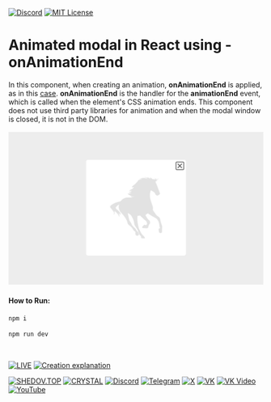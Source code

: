 [![Discord](https://img.shields.io/discord/1006372235172384849?style=for-the-badge&logo=discord&logoColor=white&labelColor=black&color=%23f3f3f3&label=)](https://discord.gg/ENB7RbxVZE)
[![MIT License](https://img.shields.io/badge/license-MIT-blue.svg?style=for-the-badge&logo=5865F2&logoColor=black&labelColor=black&color=%23f3f3f3)](https://github.com/AndrewShedov/animated-modal-in-react/blob/main/LICENSE)

# Animated modal in React using - onAnimationEnd
In this component, when creating an animation, **onAnimationEnd** is applied, as in this [case](https://github.com/AndrewShedov/Animated-dropdown-menu-in-react). **onAnimationEnd** is the handler for the **animationEnd** event, which is called when the element's CSS animation ends. This component does not use third party libraries for animation and when the modal window is closed, it is not in the DOM.
<br />
<br />
<a href="https://animated-modal-in-react.vercel.app/" target="_blank">
<img src="https://raw.githubusercontent.com/AndrewShedov/animated-modal-in-react/refs/heads/main/public/screenshot.webp" width="700" />
</a>
<br />
#### How to Run:

```bash
npm i
```

```bash
npm run dev
```
<br>

[![LIVE](https://img.shields.io/badge/LIVE-ff0000?style=for-the-badge)](https://animated-modal-in-react.vercel.app/)
[![Creation explanation](https://img.shields.io/badge/Creation_Explanation-black?style=for-the-badge)](https://shedov.top/animated-modal-in-react-using-onanimationend/)

[![SHEDOV.TOP](https://img.shields.io/badge/SHEDOV.TOP-black?style=for-the-badge)](https://shedov.top/) 
[![CRYSTAL](https://img.shields.io/badge/CRYSTAL-black?style=for-the-badge)](https://crysty.ru/AndrewShedov)
[![Discord](https://img.shields.io/badge/Discord-black?style=for-the-badge&logo=discord&color=black&logoColor=white)](https://discord.gg/ENB7RbxVZE)
[![Telegram](https://img.shields.io/badge/Telegram-black?style=for-the-badge&logo=telegram&color=black&logoColor=white)](https://t.me/ShedovChannel)
[![X](https://img.shields.io/badge/%20-black?style=for-the-badge&logo=x&logoColor=white)](https://x.com/AndrewShedov)
[![VK](https://img.shields.io/badge/VK-black?style=for-the-badge&logo=vk)](https://vk.com/shedovchannel)
[![VK Video](https://img.shields.io/badge/VK%20Video-black?style=for-the-badge&logo=vk)](https://vkvideo.ru/@shedovchannel)
[![YouTube](https://img.shields.io/badge/YouTube-black?style=for-the-badge&logo=youtube)](https://www.youtube.com/@AndrewShedov)


